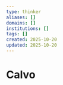 ```yaml
---
type: thinker
aliases: []
domains: []
institutions: []
tags: []
created: 2025-10-20
updated: 2025-10-20
---
```


# Calvo


